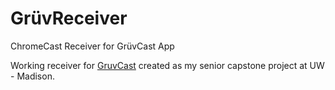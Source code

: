 # GrüvReceiver
ChromeCast Receiver for GrüvCast App

Working receiver for [GruvCast](https://github.com/MrZenious/GruvCast) created as my senior
capstone project at UW - Madison.

